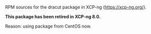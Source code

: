 RPM sources for the dracut package in XCP-ng (https://xcp-ng.org/).

**This package has been retired in XCP-ng 8.0.**

Reason: using package from CentOS now.
